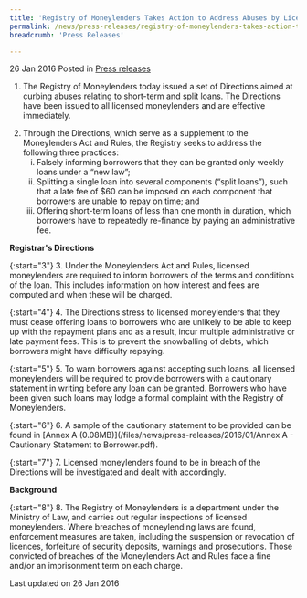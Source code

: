 ```yaml
---
title: 'Registry of Moneylenders Takes Action to Address Abuses by Licensed Moneylenders'
permalink: /news/press-releases/registry-of-moneylenders-takes-action-to-address-abuses-by-licen/
breadcrumb: 'Press Releases'

---
```



26 Jan 2016 Posted in [Press releases](/news/press-releases)

1. The Registry of Moneylenders today issued a set of Directions aimed at curbing abuses relating to short-term and split loans. The Directions have been issued to all licensed moneylenders and are effective immediately.

<ol start="2">
<li>Through the Directions, which serve as a supplement to the Moneylenders Act and Rules, the Registry seeks to address the following three practices:
<ol style="list-style-type: lower-roman;">
<li> Falsely informing borrowers that they can be granted only weekly loans under a “new law”;</li>
<li> Splitting a single loan into several components (“split loans”), such that a late fee of $60 can be imposed on each component that borrowers are unable to repay on time; and</li>
<li> Offering short-term loans of less than one month in duration, which borrowers have to repeatedly re-finance by paying an administrative fee.</li>
</ol>


</li>
</ol>


**Registrar's Directions**

{:start="3"}
3. Under the Moneylenders Act and Rules, licensed moneylenders are required to inform borrowers of the terms and conditions of the loan. This includes information on how interest and fees are computed and when these will be charged.

{:start="4"}
4. The Directions stress to licensed moneylenders that they must cease offering loans to borrowers who are unlikely to be able to keep up with the repayment plans and as a result, incur multiple administrative or late payment fees. This is to prevent the snowballing of debts, which borrowers might have difficulty repaying.

{:start="5"}
5. To warn borrowers against accepting such loans, all licensed moneylenders will be required to provide borrowers with a cautionary statement in writing before any loan can be granted. Borrowers who have been given such loans may lodge a formal complaint with the Registry of Moneylenders.

{:start="6"}
6. A sample of the cautionary statement to be provided can be found in [Annex A (0.08MB)](/files/news/press-releases/2016/01/Annex A - Cautionary Statement to Borrower.pdf).

{:start="7"}
7. Licensed moneylenders found to be in breach of the Directions will be investigated and dealt with accordingly.

**Background**

{:start="8"}
8. The Registry of Moneylenders is a department under the Ministry of Law, and carries out regular inspections of licensed moneylenders. Where breaches of moneylending laws are found, enforcement measures are taken, including the suspension or revocation of licences, forfeiture of security deposits, warnings and prosecutions. Those convicted of breaches of the Moneylenders Act and Rules face a fine and/or an imprisonment term on each charge.

<p class="right-side-updated">Last updated on 26 Jan 2016</p>
